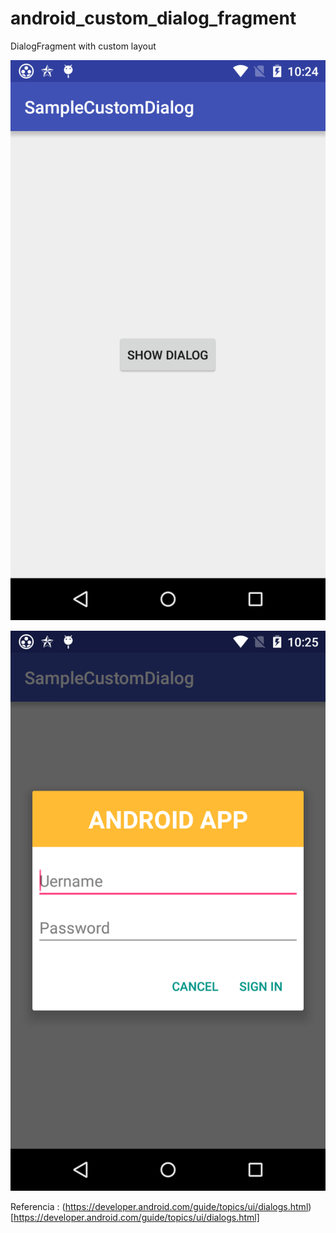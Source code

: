 # android_custom_dialog_fragment
DialogFragment  with custom layout

![screenshot01](https://github.com/emedinaa/android_custom_dialog_fragment/blob/master/screenshot01.png)

![screenshot02](https://github.com/emedinaa/android_custom_dialog_fragment/blob/master/screenshot02.png)

Referencia : (https://developer.android.com/guide/topics/ui/dialogs.html)[https://developer.android.com/guide/topics/ui/dialogs.html]

